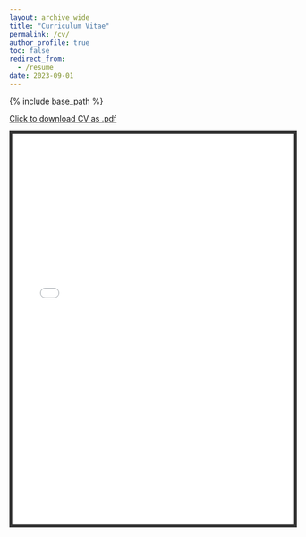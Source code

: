 ```yaml
---
layout: archive_wide
title: "Curriculum Vitae"
permalink: /cv/
author_profile: true
toc: false
redirect_from:
  - /resume
date: 2023-09-01
---
```


{% include base_path %}

[Click to download CV as .pdf](/files/pdf/cv-zxjiang.pdf)

<iframe src="/files/pdf/cv-zxjiang.pdf" width="100%" height="700" marginwidth="0" marginheight="0" style="border:5px solid #333333"></iframe>

